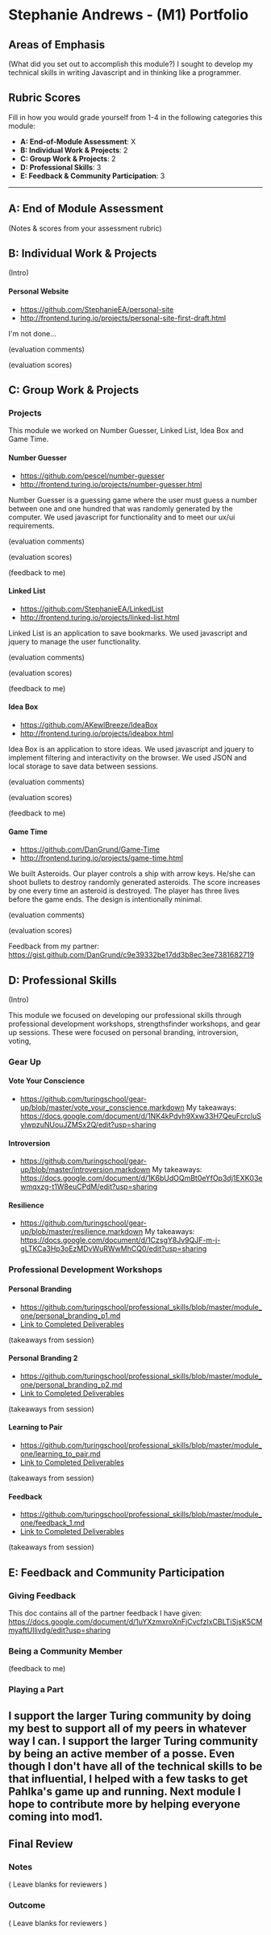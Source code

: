 # Stephanie Andrews - (M1) Portfolio

## Areas of Emphasis

(What did you set out to accomplish this module?)
I sought to develop my technical skills in writing Javascript and in thinking like a programmer.  

## Rubric Scores

Fill in how you would grade yourself from 1-4 in the following categories this module:

* **A: End-of-Module Assessment**: X
* **B: Individual Work & Projects**: 2
* **C: Group Work & Projects**: 2
* **D: Professional Skills**: 3
* **E: Feedback & Community Participation**: 3

-----------------------

## A: End of Module Assessment

(Notes & scores from your assessment rubric)


## B: Individual Work & Projects

(Intro)

#### Personal Website

* https://github.com/StephanieEA/personal-site
* http://frontend.turing.io/projects/personal-site-first-draft.html

I'm not done...

(evaluation comments)

(evaluation scores)

## C: Group Work & Projects

### Projects

This module we worked on Number Guesser, Linked List, Idea Box and Game Time.

#### Number Guesser

* https://github.com/pescel/number-guesser
* http://frontend.turing.io/projects/number-guesser.html

Number Guesser is a guessing game where the user must guess a number between one and one hundred that was randomly generated by the computer.  We used javascript for functionality and to meet our ux/ui requirements.  

(evaluation comments)

(evaluation scores)

(feedback to me)

#### Linked List

* https://github.com/StephanieEA/LinkedList
* http://frontend.turing.io/projects/linked-list.html

Linked List is an application to save bookmarks.  We used javascript and jquery to manage the user functionality.

(evaluation comments)

(evaluation scores)

(feedback to me)

#### Idea Box

* https://github.com/AKewlBreeze/IdeaBox
* http://frontend.turing.io/projects/ideabox.html

Idea Box is an application to store ideas.  We used javascript and jquery to implement filtering and interactivity on the browser.  We used JSON and local storage to save data between sessions.  

(evaluation comments)

(evaluation scores)

(feedback to me)

#### Game Time

* https://github.com/DanGrund/Game-Time
* http://frontend.turing.io/projects/game-time.html

We built Asteroids.  Our player controls a ship with arrow keys.  He/she can shoot bullets to destroy randomly generated asteroids.  The score increases by one every time an asteroid is destroyed.  The player has three lives before the game ends.  The design is intentionally minimal.  

(evaluation comments)

(evaluation scores)

Feedback from my partner: https://gist.github.com/DanGrund/c9e39332be17dd3b8ec3ee7381682719

## D: Professional Skills
(Intro)

This module we focused on developing our professional skills through professional development workshops, strengthsfinder workshops, and gear up sessions.  These were focused on personal branding, introversion, voting,

### Gear Up
#### Vote Your Conscience

* https://github.com/turingschool/gear-up/blob/master/vote_your_conscience.markdown
My takeaways:
https://docs.google.com/document/d/1NK4kPdvh9Xxw33H7QeuFcrcluSylwpzuNUouJZMSx2Q/edit?usp=sharing

#### Introversion

* https://github.com/turingschool/gear-up/blob/master/introversion.markdown
My takeaways:
https://docs.google.com/document/d/1K6bUdOQmBt0eYfOp3dj1EXK03ewmqxzg-t1W8euCPdM/edit?usp=sharing

#### Resilience

* https://github.com/turingschool/gear-up/blob/master/resilience.markdown
My takeaways:
https://docs.google.com/document/d/1CzsgY8Jv9QJF-m-j-gLTKCa3Hp3oEzMDvWuRWwMhCQ0/edit?usp=sharing

### Professional Development Workshops

#### Personal Branding

* https://github.com/turingschool/professional_skills/blob/master/module_one/personal_branding_p1.md
* [Link to Completed Deliverables]()

(takeaways from session)

#### Personal Branding 2

* https://github.com/turingschool/professional_skills/blob/master/module_one/personal_branding_p2.md
* [Link to Completed Deliverables]()

(takeaways from session)

#### Learning to Pair

* https://github.com/turingschool/professional_skills/blob/master/module_one/learning_to_pair.md
* [Link to Completed Deliverables]()

(takeaways from session)

#### Feedback

* https://github.com/turingschool/professional_skills/blob/master/module_one/feedback_1.md
* [Link to Completed Deliverables]()

(takeaways from session)

## E: Feedback and Community Participation

### Giving Feedback

This doc contains all of the partner feedback I have given:
https://docs.google.com/document/d/1uYXzmxroXnFjCvcfzIxCBLTiSjsK5CMmyaftUIlivdg/edit?usp=sharing


### Being a Community Member

(feedback to me)

### Playing a Part

I support the larger Turing community by doing my best to support all of my peers in whatever way I can.  I support the larger Turing community by being an active member of a posse.  Even though I don't have all of the technical skills to be that influential, I helped with a few tasks to get Pahlka's game up and running.  Next module I hope to contribute more by helping everyone coming into mod1.  
------------------

## Final Review

### Notes

( Leave blanks for reviewers )

### Outcome

( Leave blanks for reviewers )
